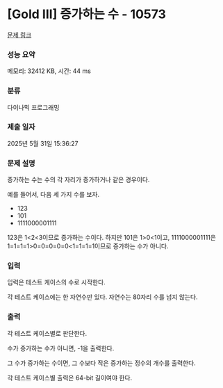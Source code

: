 # [Gold III] 증가하는 수 - 10573 

[문제 링크](https://www.acmicpc.net/problem/10573) 

### 성능 요약

메모리: 32412 KB, 시간: 44 ms

### 분류

다이나믹 프로그래밍

### 제출 일자

2025년 5월 31일 15:36:27

### 문제 설명

<p>증가하는 수는 수의 각 자리가 증가하거나 같은 경우이다.</p>

<p>예를 들어서, 다음 세 가지 수를 보자.</p>

<ul>
	<li>123</li>
	<li>101</li>
	<li>1111000001111</li>
</ul>

<p>123은 1<2<3이므로 증가하는 수이다. 하지만 101은 1>0<1이고, 1111000001111은 1=1=1=1>0=0=0=0=0<1=1=1=1이므로 증가하는 수가 아니다.</p>

### 입력 

 <p>입력은 테스트 케이스의 수로 시작한다.</p>

<p>각 테스트 케이스에는 한 자연수만 있다. 자연수는 80자리 수를 넘지 않는다.</p>

### 출력 

 <p>각 테스트 케이스별로 판단한다.</p>

<p>수가 증가하는 수가 아니면, -1을 출력한다.</p>

<p>그 수가 증가하는 수이면, 그 수보다 작은 증가하는 정수의 개수를 출력한다.</p>

<p>각 테스트 케이스별 출력은 64-bit 길이여야 한다.</p>

